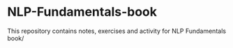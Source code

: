 # NLP-Fundamentals-book
This repository contains notes, exercises and activity for NLP Fundamentals book/
